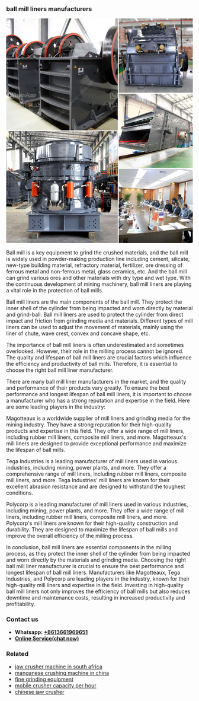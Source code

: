<h3>ball mill liners manufacturers</h3><img src='1702259979.jpg' alt=''><p>Ball mill is a key equipment to grind the crushed materials, and the ball mill is widely used in powder-making production line including cement, silicate, new-type building material, refractory material, fertilizer, ore dressing of ferrous metal and non-ferrous metal, glass ceramics, etc. And the ball mill can grind various ores and other materials with dry type and wet type. With the continuous development of mining machinery, ball mill liners are playing a vital role in the protection of ball mills.</p><p>Ball mill liners are the main components of the ball mill. They protect the inner shell of the cylinder from being impacted and worn directly by material and grind-ball. Ball mill liners are used to protect the cylinder from direct impact and friction from grinding media and materials. Different types of mill liners can be used to adjust the movement of materials, mainly using the liner of chute, wave crest, convex and concave shape, etc.</p><p>The importance of ball mill liners is often underestimated and sometimes overlooked. However, their role in the milling process cannot be ignored. The quality and lifespan of ball mill liners are crucial factors which influence the efficiency and productivity of ball mills. Therefore, it is essential to choose the right ball mill liner manufacturer.</p><p>There are many ball mill liner manufacturers in the market, and the quality and performance of their products vary greatly. To ensure the best performance and longest lifespan of ball mill liners, it is important to choose a manufacturer who has a strong reputation and expertise in the field. Here are some leading players in the industry:</p><p>Magotteaux is a worldwide supplier of mill liners and grinding media for the mining industry. They have a strong reputation for their high-quality products and expertise in this field. They offer a wide range of mill liners, including rubber mill liners, composite mill liners, and more. Magotteaux's mill liners are designed to provide exceptional performance and maximize the lifespan of ball mills.</p><p>Tega Industries is a leading manufacturer of mill liners used in various industries, including mining, power plants, and more. They offer a comprehensive range of mill liners, including rubber mill liners, composite mill liners, and more. Tega Industries' mill liners are known for their excellent abrasion resistance and are designed to withstand the toughest conditions.</p><p>Polycorp is a leading manufacturer of mill liners used in various industries, including mining, power plants, and more. They offer a wide range of mill liners, including rubber mill liners, composite mill liners, and more. Polycorp's mill liners are known for their high-quality construction and durability. They are designed to maximize the lifespan of ball mills and improve the overall efficiency of the milling process.</p><p>In conclusion, ball mill liners are essential components in the milling process, as they protect the inner shell of the cylinder from being impacted and worn directly by the materials and grinding media. Choosing the right ball mill liner manufacturer is crucial to ensure the best performance and longest lifespan of ball mill liners. Manufacturers like Magotteaux, Tega Industries, and Polycorp are leading players in the industry, known for their high-quality mill liners and expertise in the field. Investing in high-quality ball mill liners not only improves the efficiency of ball mills but also reduces downtime and maintenance costs, resulting in increased productivity and profitability.</p><h3>Contact us</h3><ul><li><strong>Whatsapp:&nbsp;<a href="https://wa.me/8613661969651">+8613661969651</a></strong></li><li><a href="https://swt.shibang-china.com/?git&amp;zhl&amp;ball mill liners manufacturers"><strong>Online Service(chat now)</strong></a></li></ul><h3>Related</h3><ul><li><a href='jaw crusher machine in south africa.md'>jaw crusher machine in south africa</a></li><li><a href='manganese crushing machine in china.md'>manganese crushing machine in china</a></li><li><a href='fine grinding equipment.md'>fine grinding equipment</a></li><li><a href='mobile crusher capacity per hour.md'>mobile crusher capacity per hour</a></li><li><a href='chinese jaw crusher.md'>chinese jaw crusher</a></li></ul>